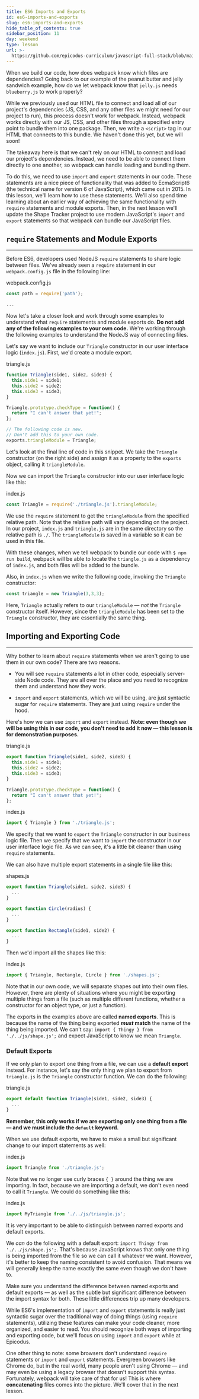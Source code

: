 ```yaml
---
title: ES6 Imports and Exports
id: es6-imports-and-exports
slug: es6-imports-and-exports
hide_table_of_contents: true
sidebar_position: 11
day: weekend
type: lesson
url: >-
  https://github.com/epicodus-curriculum/javascript-full-stack/blob/main/0k_es6_imports_and_exports.md
---
```


When we build our code, how does webpack know which files are dependencies? Going back to our example of the peanut butter and jelly sandwich example, how do we let webpack know that `jelly.js` needs `blueberry.js` to work properly?

While we previously used our HTML file to connect and load all of our project's dependencies (JS, CSS, and any other files we might need for our project to run), this process doesn't work for webpack. Instead, webpack works directly with our JS, CSS, and other files through a specified entry point to bundle them into one package. Then, we write a `<script>` tag in our HTML that connects to this bundle. We haven't done this yet, but we will soon! 

The takeaway here is that we can't rely on our HTML to connect and load our project's dependencies. Instead, we need to be able to connect them directly to one another, so webpack can handle loading and bundling them.

To do this, we need to use `import` and `export` statements in our code. These statements are a nice piece of functionality that was added to EcmaScript6 (the technical name for version 6 of JavaScript), which came out in 2015. In this lesson, we'll learn how to use these statements. We'll also spend time learning about an earlier way of achieving the same functionality with `require` statements and module exports. Then, in the next lesson we'll update the Shape Tracker project to use modern JavaScript's `import` and `export` statements so that webpack can bundle our JavaScript files. 

## `require` Statements and Module Exports
---

Before ES6, developers used NodeJS `require` statements to share logic between files. We've already seen a `require` statement in our `webpack.config.js` file in the following line: 

<div class="filename">webpack.config.js</div>

```js
const path = require('path');

...
```

Now let's take a closer look and work through some examples to understand what `require` statements and module exports do. **Do not add any of the following examples to your own code.** We're working through the following examples to understand the NodeJS way of connecting files.

Let's say we want to include our `Triangle` constructor in our user interface logic (`index.js`). First, we'd create a module export.

<div class="filename">triangle.js</div>

```js
function Triangle(side1, side2, side3) {
  this.side1 = side1;
  this.side2 = side2;
  this.side3 = side3;
}

Triangle.prototype.checkType = function() {
  return "I can't answer that yet!";
};

// The following code is new.
// Don't add this to your own code.
exports.triangleModule = Triangle; 
```

Let's look at the final line of code in this snippet. We take the `Triangle` constructor (on the right side) and assign it as a property to the `exports` object, calling it `triangleModule`.

Now we can import the `Triangle` constructor into our user interface logic like this:

<div class="filename">index.js</div>

```js
const Triangle = require('./triangle.js').triangleModule;
```

We use the `require` statement to get the `triangleModule` from the specified relative path. Note that the relative path will vary depending on the project. In our project, `index.js` and `triangle.js` are in the same directory so the relative path is `./`. The `triangleModule` is saved in a variable so it can be used in this file. 

With these changes, when we tell webpack to bundle our code with `$ npm run build`, webpack will be able to locate the `triangle.js` as a dependency of `index.js`, and both files will be added to the bundle. 

Also, in `index.js` when we write the following code, invoking the `Triangle` constructor:

```js
const triangle = new Triangle(3,3,3);
```

Here, `Triangle` actually refers to our `triangleModule` — _not_ the `Triangle` constructor itself. However, since the `triangleModule` has been set to the `Triangle` constructor, they are essentially the same thing.

## Importing and Exporting Code
--- 

Why bother to learn about `require` statements when we aren't going to use them in our own code? There are two reasons.

* You will see `require` statements a lot in other code, especially server-side Node code. They are all over the place and you need to recognize them and understand how they work.

* `import` and `export` statements, which we will be using, are just syntactic sugar for `require` statements. They are just using `require` under the hood.

Here's how we can use `import` and `export` instead. **Note: even though we will be using this in our code, you don't need to add it now — this lesson is for demonstration purposes.**

<div class="filename">triangle.js</div>

```js
export function Triangle(side1, side2, side3) {
  this.side1 = side1;
  this.side2 = side2;
  this.side3 = side3;
}

Triangle.prototype.checkType = function() {
  return "I can't answer that yet!";
};
```

<div class="filename">index.js</div>

```js
import { Triangle } from './triangle.js';
```

We specify that we want to `export` the `Triangle` constructor in our business logic file. Then we specify that we want to `import` the constructor in our user interface logic file. As we can see, it's a little bit cleaner than using `require` statements.

We can also have multiple export statements in a single file like this:

<div class="filename">shapes.js</div>

```js
export function Triangle(side1, side2, side3) {
  ...
}

export function Circle(radius) {
  ...
}

export function Rectangle(side1, side2) {
  ...
}
```

Then we'd import all the shapes like this:

<div class="filename">index.js</div>

```js
import { Triangle, Rectangle, Circle } from './shapes.js';
```

Note that in our own code, we will separate shapes out into their own files. However, there are plenty of situations where you might be exporting multiple things from a file (such as multiple different functions, whether a constructor for an object type, or just a function).

The exports in the examples above are called **named exports**. This is because the name of the thing being exported **_must_ match** the name of the thing being imported. We can't say: `import { Thingy } from './../js/shape.js';` and expect JavaScript to know we mean `Triangle`.

### Default Exports

If we only plan to export one thing from a file, we can use a **default export** instead. For instance, let's say the only thing we plan to export from `triangle.js` is the `Triangle` constructor function. We can do the following: 

<div class="filename">triangle.js</div>

```js
export default function Triangle(side1, side2, side3) {
  ...
}
```

**Remember, this only works if we are exporting only one thing from a file — and we must include the `default` keyword.**

When we use default exports, we have to make a small but significant change to our import statements as well:

<div class="filename">index.js</div>

```js
import Triangle from './triangle.js';
```

Note that we no longer use curly braces `{ }` around the thing we are importing. In fact, because we are importing a default, we don't even need to call it `Triangle`. We could do something like this:

<div class="filename">index.js</div>

```js
import MyTriangle from './../js/triangle.js';
```

It is very important to be able to distinguish between named exports and default exports. 

We _can_ do the following with a default export: `import Thingy from './../js/shape.js';`. That's because JavaScript knows that only one thing is being imported from the file so we can call it whatever we want. However, it's better to keep the naming consistent to avoid confusion. That means we will generally keep the name exactly the same even though we don't have to.

Make sure you understand the difference between named exports and default exports — as well as the subtle but significant difference between the import syntax for both. These little differences trip up many developers.

While ES6's implementation of `import` and `export` statements is really just syntactic sugar over the traditional way of doing things (using `require` statements), utilizing these features can make your code cleaner, more organized, and easier to read. You should recognize both ways of importing and exporting code, but we'll focus on using `import` and `export` while at Epicodus.

One other thing to note: some browsers don't understand `require` statements or `import` and `export` statements. Evergreen browsers like Chrome do, but in the real world, many people aren't using Chrome — and may even be using a legacy browser that doesn't support this syntax. Fortunately, webpack will take care of that for us! This is where **concatenating** files comes into the picture. We'll cover that in the next lesson.